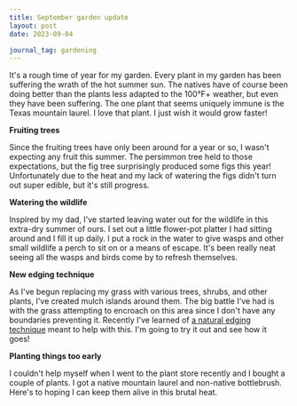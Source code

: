 ```yaml
---
title: September garden update
layout: post
date: 2023-09-04

journal_tag: gardening
---
```


It's a rough time of year for my garden. Every plant in my garden has been suffering the wrath of the hot summer sun. The natives have of course been doing better than the plants less adapted to the 100°F+ weather, but even they have been suffering. The one plant that seems uniquely immune is the Texas mountain laurel. I love that plant. I just wish it would grow faster!

**Fruiting trees**

Since the fruiting trees have only been around for a year or so, I wasn't expecting any fruit this summer. The persimmon tree held to those expectations, but the fig tree surprisingly produced some figs this year! Unfortunately due to the heat and my lack of watering the figs didn't turn out super edible, but it's still progress.

**Watering the wildlife**

Inspired by my dad, I've started leaving water out for the wildlife in this extra-dry summer of ours. I set out a little flower-pot platter I had sitting around and I fill it up daily. I put a rock in the water to give wasps and other small wildlife a perch to sit on or a means of escape. It's been really neat seeing all the wasps and birds come by to refresh themselves.

**New edging technique**

As I've begun replacing my grass with various trees, shrubs, and other plants, I've created mulch islands around them. The big battle I've had is with the grass attempting to encroach on this area since I don't have any boundaries preventing it. Recently I've learned of [a natural edging technique](https://beyondbehnkes.com/how-to-create-natural-edging/) meant to help with this. I'm going to try it out and see how it goes!

**Planting things too early**

I couldn't help myself when I went to the plant store recently and I bought a couple of plants. I got a native mountain laurel and non-native bottlebrush. Here's to hoping I can keep them alive in this brutal heat.